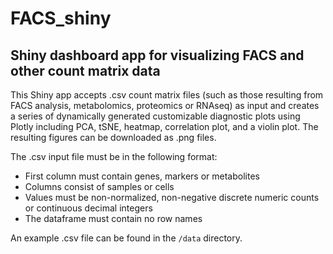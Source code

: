 # FACS_shiny

## Shiny dashboard app for visualizing FACS and other count matrix data

This Shiny app accepts .csv count matrix files (such as those resulting from
FACS analysis, metabolomics, proteomics or RNAseq) as input and creates a series
of dynamically generated customizable diagnostic plots using Plotly including
PCA, tSNE, heatmap, correlation plot, and a violin plot. The resulting figures
can be downloaded as .png files.

The .csv input file must be in the following format:
* First column must contain genes, markers or metabolites
* Columns consist of samples or cells
* Values must be non-normalized, non-negative discrete numeric counts or
continuous decimal integers
* The dataframe must contain no row names

An example .csv file can be found in the `/data` directory.